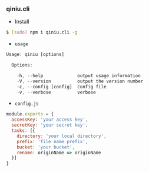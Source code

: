 
### qiniu.cli

* Install

```bash
$ [sudo] npm i qiniu.cli -g
```

* `usage`

```js
Usage: qiniu [options]

  Options:

    -h, --help             output usage information
    -V, --version          output the version number
    -c, --config [config]  config file
    -v, --verbose          verbose
```

* `config.js`

```js
module.exports = {
  accessKey: 'your access key',
  secretKey: 'your secret key',
  tasks: [{
    directory: 'your local directory',
    prefix: 'file name prefix',
    bucket: 'your bucket',
    rename: originName => originName
  }]
}
```
